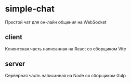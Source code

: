 # simple-chat
Простой чат для он-лайн общения на WebSocket

## client
Клиентская часть написанная на React со сборщиком  Vite

## server
Серверная часть написанная на Node со сборщиком Gulp
